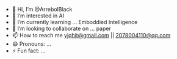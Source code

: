 - 👋 Hi, I’m @ArrebolBlack
- 👀 I’m interested in AI
- 🌱 I’m currently learning ... Emboddied Intelligence
- 💞️ I’m looking to collaborate on ... paper
- 📫 How to reach me  yjqhit@gmail.com || 2078004110@qq.com
- 😄 Pronouns: ...
- ⚡ Fun fact: ...

<!---
ArrebolBlack/ArrebolBlack is a ✨ special ✨ repository because its `README.md` (this file) appears on your GitHub profile.
You can click the Preview link to take a look at your changes.
--->
